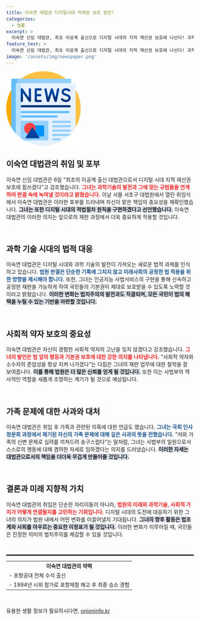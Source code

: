 ```yaml
---
title: 이숙연 대법관 디지털시대 지재권 보호 발언!
categories:
  - 법률
excerpt: >
  이숙연 신임 대법관, 최초 이공계 출신으로 디지털 시대의 지적 재산권 보호에 나선다! 과학기술과 법의 조화를 이루고, 사회적 약자의 권리를 수호하겠다는 포부를 밝혀, 눈길을 끌고 있다.
feature_text: >
  이숙연 신임 대법관, 최초 이공계 출신으로 디지털 시대의 지적 재산권 보호에 나선다! 과학기술과 법의 조화를 이루고, 사회적 약자의 권리를 수호하겠다는 포부를 밝혀, 눈길을 끌고 있다.
image: '/assets/img/newspaper.png'
---
```


<p><img src="/assets/img/newspaper.png" alt="kimp 속보" /></p>

<h2 data-ke-size="size26">이숙연 대법관의 취임 및 포부</h2>

<p data-ke-size="size16">이숙연 신임 대법관은 6일 "최초의 이공계 출신 대법관으로서 디지털 시대 지적 재산권 보호에 힘쓰겠다"고 강조했습니다. <b><span style="color: #ee2323;">그녀는 과학기술의 발전과 그에 맞는 규범들을 연계하여 판결 속에 녹여낼 것이라고 밝혔습니다.</span></b> 이날 서울 서초구 대법원에서 열린 취임식에서 이숙연 대법관은 이러한 포부를 드러내며 자신이 맡은 책임의 중요성을 재확인했습니다. <b><span style="background-color: #21538527;">그녀는 또한 디지털 시대의 적법절차 원칙을 구현하겠다고 선언했습니다.</span></b> 이숙연 대법관의 이러한 의지는 앞으로의 재판 과정에서 더욱 중요하게 작용할 것입니다.</p>

<p data-ke-size="size16">&nbsp;</p>

<h2 data-ke-size="size26">과학 기술 시대의 법적 대응</h2>

<p data-ke-size="size16">이숙연 대법관은 디지털 시대와 과학 기술의 발전이 가져오는 새로운 법적 과제를 인식하고 있습니다. <b><span style="color: #1a5490;">법원 판결은 단순한 기록에 그치지 않고 미래사회의 공정한 법 적용을 위한 방향을 제시해야 합니다.</span></b> 또한, 그녀는 인공지능 사법서비스의 구현을 통해 신속하고 공정한 재판을 가능하게 하여 국민들의 기본권이 제대로 보호받을 수 있도록 노력할 것이라고 밝혔습니다. <b><span style="background-color: #21538527;">이러한 변화는 법치주의의 발전과도 직결되며, 모든 국민이 법의 혜택을 누릴 수 있는 기반을 마련할 것입니다.</span></b></p>

<p data-ke-size="size16">&nbsp;</p>

<h2 data-ke-size="size26">사회적 약자 보호의 중요성</h2>

<p data-ke-size="size16">이숙연 대법관은 자신이 경험한 사회적 약자의 고난을 잊지 않겠다고 강조했습니다. <b><span style="color: #ee2323;">그녀의 발언은 법 앞의 평등과 기본권 보호에 대한 강한 의지를 나타냅니다.</span></b> "사회적 약자와 소수자의 존엄성을 항상 지켜 나가겠다"는 다짐은 그녀의 재판 업무에 대한 철학을 잘 보여줍니다. <b><span style="background-color: #21538527;">이를 통해 법원은 더 많은 신뢰를 얻게 될 것입니다.</span></b> 또한 이는 사법부의 역사적인 역할을 새롭게 조명하는 계기가 될 것으로 예상됩니다.</p>

<p data-ke-size="size16">&nbsp;</p>

<h2 data-ke-size="size26">가족 문제에 대한 사과와 대처</h2>

<p data-ke-size="size16">이숙연 대법관은 취임 후 가족과 관련된 의혹에 대한 언급도 했습니다. <b><span style="color: #1a5490;">그녀는 국회 인사 청문회 과정에서 제기된 자신의 가족 문제에 대해 깊은 사과의 뜻을 전했습니다.</span></b> "저와 가족의 신변 문제로 심려를 끼쳐드려 송구스럽다"는 말처럼, 그녀는 사법부의 일원으로서 스스로의 행동에 대해 겸허한 자세로 임하겠다는 의지를 드러냈습니다. <b><span style="background-color: #21538527;">이러한 자세는 대법관으로서의 책임을 더더욱 무겁게 만들어줄 것입니다.</span></b></p>

<p data-ke-size="size16">&nbsp;</p>

<h2 data-ke-size="size26">결론과 미래 지향적 가치</h2>

<p data-ke-size="size16">이숙연 대법관의 취임은 단순한 자리이동이 아니라, <b><span style="color: #ee2323;">법원의 미래와 과학기술, 사회적 가치가 어떻게 연결될지를 고민하는 기회입니다.</span></b> 디지털 시대의 도전에 대응하기 위한 그녀의 의지가 법원 내에서 어떤 변화를 이끌어낼지 기대됩니다. <b><span style="background-color: #21538527;">그녀의 향후 활동은 법조계와 사회를 아우르는 중요한 이정표가 될 것입니다.</span></b> 이러한 변화가 이루어질 때, 국민들은 진정한 의미의 법치주의를 체감할 수 있을 것입니다.</p> 

<p data-ke-size="size16">&nbsp;</p>

<hr style="border: 1px solid #0c0c0c;">

<table>
  <tr>
    <td style="text-align: center; height: 17px;"><b>이숙연 대법관의 약력</b></td>
  </tr>
  <tr>
    <td style="text-align: left;">- 포항공대 전체 수석 출신</td>
  </tr>
  <tr>
    <td style="text-align: left;">- 1994년 시위 참가로 포항제철 해고 후 최종 승소 경험</td>
  </tr>
</table>

<p data-ke-size="size16">&nbsp;</p>
유용한 생활 정보가 필요하시다면, <a href="https://onioninfo.kr" rel="dofollow">onioninfo.kr</a>


